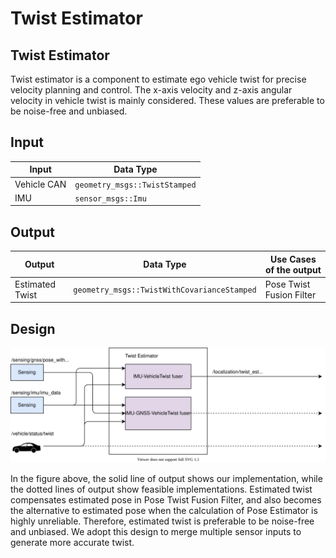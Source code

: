 Twist Estimator
==============

## Twist Estimator
Twist estimator is a component to estimate ego vehicle twist for precise velocity planning and control. The  x-axis velocity and z-axis angular velocity in vehicle twist is mainly considered. These values are preferable to be noise-free and unbiased.

## Input
| Input          | Data Type                                            |
|----------------|------------------------------------------------------|
| Vehicle CAN    | `geometry_msgs::TwistStamped`                        |
| IMU            | `sensor_msgs::Imu`                                   |

## Output

| Output            | Data Type                                   | Use Cases of the output         |
|-------------------|---------------------------------------------|---------------------------------|
| Estimated Twist   | `geometry_msgs::TwistWithCovarianceStamped` | Pose Twist Fusion Filter        |

## Design
 
![TwistEstimator](/design/img/TwistEstimator.svg)

In the figure above, the solid line of output shows our implementation, while the dotted lines of output show feasible implementations. Estimated twist compensates estimated pose in Pose Twist Fusion Filter, and also becomes the alternative to estimated pose when the calculation of Pose Estimator is highly unreliable. Therefore, estimated twist is preferable to be noise-free and unbiased. We adopt this design to merge multiple sensor inputs to generate more accurate twist.

